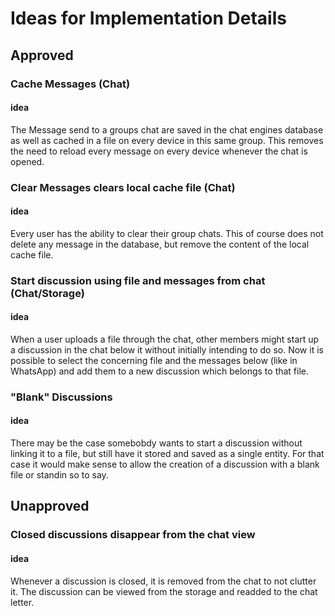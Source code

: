 # Ideas for Implementation Details

## Approved

### Cache Messages (Chat)

#### idea
The Message send to a groups chat are saved in the chat engines database as well as cached in a file on every device in this same group. This removes the need to reload every message on every device whenever the chat is opened.

### Clear Messages clears local cache file (Chat)

#### idea
Every user has the ability to clear their group chats. This of course does not delete any message in the database, but remove the content of the local cache file.

### Start discussion using file and messages from chat (Chat/Storage)

#### idea
When a user uploads a file through the chat, other members might start up a discussion in the chat below it without initially intending to do so. Now it is possible to select the concerning file and the messages below (like in WhatsApp) and add them to a new discussion which belongs to that file.

### "Blank" Discussions

#### idea
There may be the case somebobdy wants to start a discussion without linking it to a file, but still have it stored and saved as a single entity. For that case it would make sense to allow the creation of a discussion with a blank file or standin so to say.

## Unapproved

### Closed discussions disappear from the chat view

#### idea
Whenever a discussion is closed, it is removed from the chat to not clutter it. The discussion can be viewed from the storage and readded to the chat letter.
